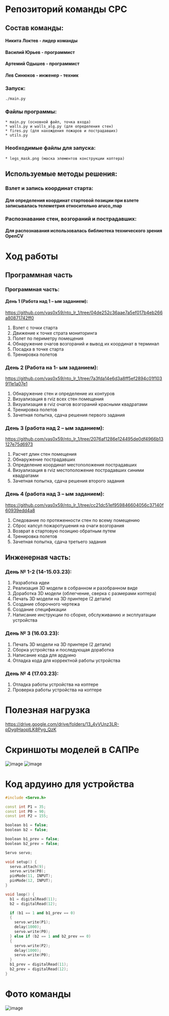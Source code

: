 # Репозиторий команды CPC

## Состав команды:
#### Никита Локтев - лидер команды
#### Василий Юрьев - программист
#### Артемий Одышев - программист
#### Лев Синюков - инженер - техник

### Запуск:
```bash
./main.py
```


### Файлы программы:
    * main.py (основной файл, точка входа)
    * walls.py и walls_alg.py (для определения стен)
    * fires.py (для нахождения пожаров и пострадавших)  
    * utils.py
### Необходимые файлы для запуска:
    * legs_mask.png (маска элементов конструкции коптера)
    

## Используемые методы решения:
### Взлет и запись координат старта:
#### Для определения координат стартовой позиции при взлете записывалась телеметрия относительно aruco_map
### Распознавание стен, возгораний и пострадавших:
#### Для распознавания использовалась библиотека технического зрения OpenCV
# Ход работы
## Программная часть
### Программная часть:
#### День 1 (Работа над 1 – ым заданием):
https://github.com/vas0x59/nto_lr_1/tree/04de252c36aae7a5ef017b4eb266a80871742ff0
1.	Взлет с точки старта
2.	Движение к точке страта мониторинга
3.	Полет по периметру помещения
4.	Обнаружение очагов возгораний и вывод их координат в терминал
5.	Посадка в точке старта
6.	Тренировка полетов
### День 2 (Работа на 1- ым заданием):
https://github.com/vas0x59/nto_lr_1/tree/7a3fda14e6d3a8ff5ef2894c01f103911e1a07e1
1.	Обнаружение стен и определение их контуров
2.	Визуализация в rviz всех стен помещения
3.	Визуализация в rviz очагов возгораний красными квадратами
4.	Тренировка полетов
5.	Зачетная попытка, сдача решения первого задания
### День 3 (работа над 2 – ым заданием):
https://github.com/vas0x59/nto_lr_1/tree/2076af1286e124495de0df4966b13127e75d6973
1.	Расчет длин стен помещения
2.	Обнаружение пострадавших 
3.	Определение координат местоположения пострадавших
4.	Визуализация в rviz местоположение пострадавших синими квадратами
5.	Зачетная попытка, сдача решения второго задания
### День 4 (работа над 3 – ым заданием):
https://github.com/vas0x59/nto_lr_1/tree/cc21dc51ef959846604056c37140f60939edd4a8
1.	Следование по протяженности стен по всему помещению
2.	Сброс капсул пожаротушения на очаги возгорания
3.	Возврат в стартовую позицию обратным путем
4.	Тренировка полетов
5.	Зачетная попытка, сдача третьего задания

## Инженерная часть:
### День № 1-2 (14-15.03.23):
1. Разработка идеи 
2. Реализация 3D модели в собранном и разобранном виде
1. Доработка 3D модели (облегчение, сверка с размерами коптера) 
2. Печать 3D модели на 3D принтере (2 детали)
3. Создание сборочного чертежа
4. Создание спецификации
5. Написание инструкции по сборке, обслуживанию и эксплуатации устройства
### День № 3 (16.03.23):
1. Печать 3D модели на 3D принтере (2 детали)
2. Сборка устройства и последующая доработка 
3. Написание кода для ардуино
4. Отладка кода для корректной работы устройства
### День № 4 (17.03.23):
1. Отладка работы устройства на коптере
2. Проверка работы устройства на коптере

# Полезная нагрузка
https://drive.google.com/drive/folders/13_4vVUnz3LR-pDygIHaopILK8Pyg_QzK

# Скриншоты моделей в САПРе

![image](https://github.com/vas0x59/nto_lr_2/blob/main/photo1679040179%20(1).jpeg)
![image](https://github.com/vas0x59/nto_lr_2/blob/main/photo1679040179.jpeg)

# Код ардуино для устройства

```c++
#include <Servo.h>

const int P1 = 35;
const int P0 = 90;
const int P2 = 155;

boolean b1 = false;
boolean b2 = false;

boolean b1_prev = false;
boolean b2_prev = false;

Servo servo;

void setup() {
  servo.attach(9);
  servo.write(P0);
  pinMode(11, INPUT);
  pinMode(12, INPUT);
}

void loop() {
  b1 = digitalRead(11);
  b2 = digitalRead(12);

  if (b1 == 1 and b1_prev == 0)
  {
    servo.write(P1);
    delay(1000);
    servo.write(P0);
  } else if (b2 == 1 and b2_prev == 0)
  {
    servo.write(P2);
    delay(1000);
    servo.write(P0);
  }
  b1_prev = digitalRead(11);
  b2_prev = digitalRead(12);
}
```

# Фото команды 
![image](https://github.com/vas0x59/nto_lr_2/blob/main/msg632116981-76186.jpg)
